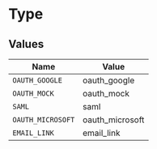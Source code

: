 # Type


## Values

| Name              | Value             |
| ----------------- | ----------------- |
| `OAUTH_GOOGLE`    | oauth_google      |
| `OAUTH_MOCK`      | oauth_mock        |
| `SAML`            | saml              |
| `OAUTH_MICROSOFT` | oauth_microsoft   |
| `EMAIL_LINK`      | email_link        |